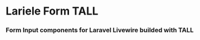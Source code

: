 #   Lariele Form TALL

### Form Input components for Laravel Livewire builded with TALL

[//]: # (##  Installation)

[//]: # ()
[//]: # (```)

[//]: # (composer require lariele/form)

[//]: # (```)